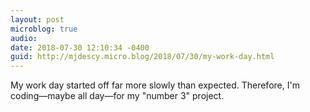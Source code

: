 ```yaml
---
layout: post
microblog: true
audio: 
date: 2018-07-30 12:10:34 -0400
guid: http://mjdescy.micro.blog/2018/07/30/my-work-day.html
---
```

My work day started off far more slowly than expected. Therefore, I'm coding—maybe all day—for my "number 3" project.
